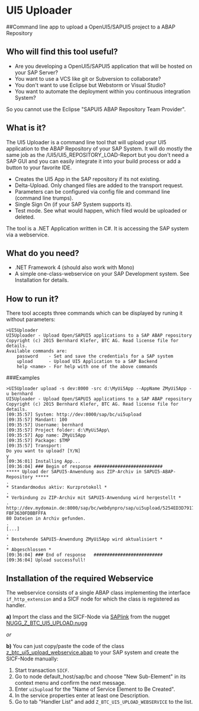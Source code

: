 # UI5 Uploader
##Command line app to upload a OpenUI5/SAPUI5 project to a ABAP Repository

## Who will find this tool useful?
* Are you developing a OpenUI5/SAPUI5 application that will be hosted on your SAP Server?
* You want to use a VCS like git or Subversion to collaborate?
* You don't want to use Eclipse but Webstorm or Visual Studio?
* You want to automate the deployment within you continuous integration System? 

So you cannot use the Eclipse "SAPUI5 ABAP Repository Team Provider".

## What is it?
The UI5 Uploader is a command line tool that will upload your UI5 application to the ABAP Repository of your SAP System.
It will do mostly the same job as the /UI5/UI5_REPOSITORY_LOAD-Report but you don't need a SAP GUI 
and you can easily integrate it into your build process or add a button to your favorite IDE.
* Creates the UI5 App in the SAP repository if its not existing. 
* Delta-Upload. Only changed files are added to the transport request.
* Parameters can be configured via config file and command line (command line trumps).
* Single Sign On (if your SAP System supports it).
* Test mode. See what would happen, which filed would be uploaded or deleted.

The tool is a .NET Application written in  C#. It is accessing the SAP system via a webservice. 

## What do you need?
* .NET Framework 4 (should also work with Mono)
* A simple one-class-webservice on your SAP Development system. See Installation for details.

## How to run it?
There tool accepts three commands which can be displayed by runing it without parameters:
```
>UI5Uploader
UI5Uploader - Upload Open/SAPUI5 applications to a SAP ABAP repository
Copyright (c) 2015 Bernhard Klefer, BTC AG. Read license file for details.
Available commands are:
    password    - Set and save the credentials for a SAP system
    upload      - Upload UI5 Application to a SAP Backend
    help <name> - For help with one of the above commands
```

###Examples

```
>UI5Uploader upload -s dev:8000 -src d:\MyUi5App --AppName ZMyUi5App -u bernhard
UI5Uploader - Upload Open/SAPUI5 applications to a SAP ABAP repository
Copyright (c) 2015 Bernhard Klefer, BTC AG. Read license file for details.
[09:35:57] System: http://dev:8000/sap/bc/ui5upload
[09:35:57] Mandant: 100
[09:35:57] Username: bernhard
[09:35:57] Project folder: d:\MyUi5App\
[09:35:57] App name: ZMyUi5App
[09:35:57] Package: $TMP
[09:35:57] Transport: 
Do you want to upload? [Y/N]
y
[09:36:01] Installing App...
[09:36:04] ### Begin of response ##########################
***** Upload der SAPUI5-Anwendung aus ZIP-Archiv in SAPUI5-ABAP-Repository *****
.
* Standardmodus aktiv: Kurzprotokoll *
.
* Verbindung zu ZIP-Archiv mit SAPUI5-Anwendung wird hergestellt *
. http://dev.mydomain.de:8000/sap/bc/webdynpro/sap/ui5upload/5254ED3D79171EE4B
FBF3630FDBBFFFA
80 Dateien in Archiv gefunden.
.
[...]
.
* Bestehende SAPUI5-Anwendung ZMyUi5App wird aktualisiert *
.
* Abgeschlossen *
[09:36:04] ### End of response   ##########################
[09:36:04] Upload successfull!
```

## Installation of the required Webservice 
The webservice consists of a single ABAP class implementing the interface `if_http_extension` 
and a SICF node for which the class is registered as handler. 

**a)**
Import the class and the SICF-Node via 
[SAPlink](http://wiki.scn.sap.com/wiki/display/ABAP/SAPlink+User+Documentation) from the nugget 
[NUGG_Z_BTC_UI5_UPLOAD.nugg](https://github.com/kleferbe/ui5uploader/blob/master/NUGG_Z_BTC_UI5_UPLOAD.nugg)

*or*

**b)** 
You can just copy/paste the code of the class 
[z_btc_ui5_upload_webservice.abap](https://github.com/kleferbe/ui5uploader/blob/master/z_btc_ui5_upload_webservice.abap) 
to your SAP system and create the SICF-Node manually:
1. Start transaction `SICF`.
2. Go to node default_host/sap/bc and choose "New Sub-Element" in its context menu and confirm the next message.
3. Enter `ui5upload` for the "Name of Service Element to Be Created".
4. In the service properties enter at least one Description.
5. Go to tab "Handler List" and add `Z_BTC_UI5_UPLOAD_WEBSERVICE` to the list.
